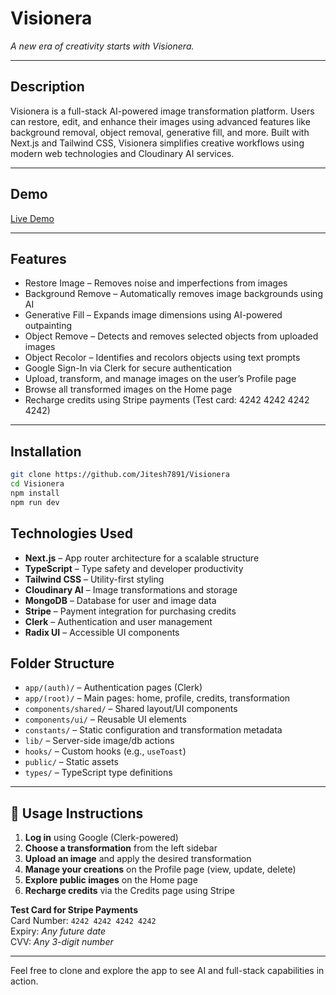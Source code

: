 # Visionera

*A new era of creativity starts with Visionera.*

---

## Description

Visionera is a full-stack AI-powered image transformation platform. Users can restore, edit, and enhance their images using advanced features like background removal, object removal, generative fill, and more. Built with Next.js and Tailwind CSS, Visionera simplifies creative workflows using modern web technologies and Cloudinary AI services.

---

## Demo

[Live Demo](https://visionera-jade.vercel.app/)

---

## Features

- Restore Image – Removes noise and imperfections from images
- Background Remove – Automatically removes image backgrounds using AI
- Generative Fill – Expands image dimensions using AI-powered outpainting
- Object Remove – Detects and removes selected objects from uploaded images
- Object Recolor – Identifies and recolors objects using text prompts
- Google Sign-In via Clerk for secure authentication
- Upload, transform, and manage images on the user’s Profile page
- Browse all transformed images on the Home page
- Recharge credits using Stripe payments (Test card: 4242 4242 4242 4242)

---

## Installation

```bash
git clone https://github.com/Jitesh7891/Visionera
cd Visionera
npm install
npm run dev
```


## Technologies Used

- **Next.js** – App router architecture for a scalable structure  
- **TypeScript** – Type safety and developer productivity  
- **Tailwind CSS** – Utility-first styling  
- **Cloudinary AI** – Image transformations and storage  
- **MongoDB** – Database for user and image data  
- **Stripe** – Payment integration for purchasing credits  
- **Clerk** – Authentication and user management  
- **Radix UI** – Accessible UI components

## Folder Structure
- `app/(auth)/` – Authentication pages (Clerk)
- `app/(root)/` – Main pages: home, profile, credits, transformation
- `components/shared/` – Shared layout/UI components
- `components/ui/` – Reusable UI elements
- `constants/` – Static configuration and transformation metadata
- `lib/` – Server-side image/db actions
- `hooks/` – Custom hooks (e.g., `useToast`)
- `public/` – Static assets
- `types/` – TypeScript type definitions 

---

## 🧪 Usage Instructions

1. **Log in** using Google (Clerk-powered)  
2. **Choose a transformation** from the left sidebar  
3. **Upload an image** and apply the desired transformation  
4. **Manage your creations** on the Profile page (view, update, delete)  
5. **Explore public images** on the Home page  
6. **Recharge credits** via the Credits page using Stripe  

**Test Card for Stripe Payments**  
Card Number: `4242 4242 4242 4242`  
Expiry: *Any future date*  
CVV: *Any 3-digit number*

---

Feel free to clone and explore the app to see AI and full-stack capabilities in action.
